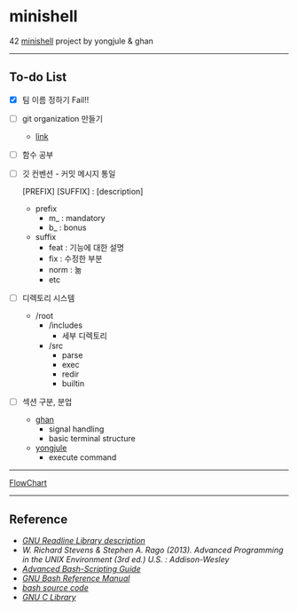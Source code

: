 # minishell
42 [minishell](https://cdn.intra.42.fr/pdf/pdf/26270/en.subject.pdf) project by yongjule &amp; ghan

---

## To-do List

- [x] 팀 이름 정하기
	Fail!!
- [ ] git organization 만들기

  - [link](https://github.com/brilliantshell/minishell)

- [ ] 함수 공부

- [ ] 깃 컨벤션 - 커밋 메시지 통일

  [PREFIX] [SUFFIX] : [description]

  - prefix
    - m_ : mandatory
    - b_ : bonus
  - suffix
    - feat : 기능에 대한 설명
    - fix : 수정한 부분 
    - norm : 놂
    - etc

- [ ] 디렉토리 시스템

  - /root
    - /includes
      - 세부 디렉토리
    - /src
      - parse
      - exec
	  - redir
      - builtin

- [ ] 섹션 구분, 분업

  - [ghan](https://github.com/42ghan)
    - signal handling
    - basic terminal structure
  - [yongjule](github.com/yongjulejule)
    - execute command

---

[FlowChart](https://viewer.diagrams.net/?highlight=0000ff&edit=_blank&layers=1&nav=1&title=MiniShell#Uhttps%3A%2F%2Fdrive.google.com%2Fuc%3Fid%3D15pffYmkiKE5KO0HpZuSJLfFW-IhJ4zwm%26export%3Ddownload)

---

## Reference

- _[GNU Readline Library description](https://web.mit.edu/gnu/doc/html/rlman_2.html)_
- _W. Richard Stevens & Stephen A. Rago (2013). Advanced Programming in the UNIX Environment (3rd ed.) U.S. : Addison-Wesley_
- _[Advanced Bash-Scripting Guide](https://tldp.org/LDP/abs/html/index.html)_
- _[GNU Bash Reference Manual](https://www.gnu.org/savannah-checkouts/gnu/bash/manual/bash.html)_
- _[bash source code](https://tiswww.case.edu/php/chet/bash/bashtop.html#Availability)_
- _[GNU C Library](https://www.gnu.org/software/libc/manual/html_node/index.html)_
